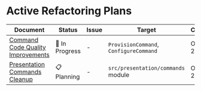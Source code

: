 # Active Refactoring Plans

| Document                                                                          | Status         | Issue | Target                                 | Created      |
| --------------------------------------------------------------------------------- | -------------- | ----- | -------------------------------------- | ------------ |
| [Command Code Quality Improvements](./plans/command-code-quality-improvements.md) | 🚧 In Progress | -     | `ProvisionCommand`, `ConfigureCommand` | Oct 7, 2025  |
| [Presentation Commands Cleanup](./plans/presentation-commands-cleanup.md)         | 📋 Planning    | -     | `src/presentation/commands` module     | Oct 28, 2025 |
